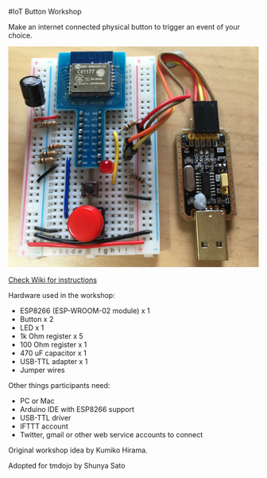 #IoT Button Workshop

Make an internet connected physical button to trigger an event of your choice.

![Breadboard view](images/IMG_1644.JPG?raw=true "Title")

[Check Wiki for instructions](wiki)


Hardware used in the workshop:
* ESP8266 (ESP-WROOM-02 module) x 1
* Button x 2
* LED x 1
* 1k Ohm register x 5
* 100 Ohm register x 1
* 470 uF capacitor x 1
* USB-TTL adapter x 1
* Jumper wires

Other things participants need:
* PC or Mac
* Arduino IDE with ESP8266 support
* USB-TTL driver
* IFTTT account
* Twitter, gmail or other web service accounts to connect

Original workshop idea by Kumiko Hirama.

Adopted for tmdojo by Shunya Sato
